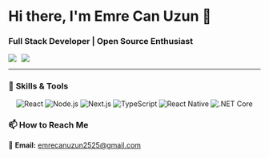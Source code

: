 # Hi there, I'm Emre Can Uzun 👋  
### **Full Stack Developer** | **Open Source Enthusiast**  

<div style="display: flex; gap: 10px; flex-wrap: wrap;">
  
  <a href="https://www.linkedin.com/in/emre-can-uzun-aa9140268/">
    <img src="https://img.shields.io/badge/LinkedIn-0077B5?style=for-the-badge&logo=linkedin&logoColor=white">
  </a>
  <a href="https://github.com/Emr25?tab=repositories">
    <img src="https://img.shields.io/badge/GitHub-100000?style=for-the-badge&logo=github&logoColor=white">
  </a>
</div>

---

### 🎨 **Skills & Tools**  
<div align="center">
  
![React](https://img.shields.io/badge/-React-61DAFB?style=flat-square&logo=react&logoColor=black)
![Node.js](https://img.shields.io/badge/-Node.js-339933?style=flat-square&logo=node.js&logoColor=white)
![Next.js](https://img.shields.io/badge/-Next.js-000000?style=flat-square&logo=next.js&logoColor=white)
![TypeScript](https://img.shields.io/badge/-TypeScript-3178C6?style=flat-square&logo=typescript&logoColor=white)
![React Native](https://img.shields.io/badge/-React%20Native-61DAFB?style=flat-square&logo=react&logoColor=black)
![.NET Core](https://img.shields.io/badge/-.NET%20Core-512BD4?style=flat-square&logo=.net&logoColor=white)

</div>



 


### 📫 **How to Reach Me**  
📧 **Email:** emrecanuzun2525@gmail.com 


